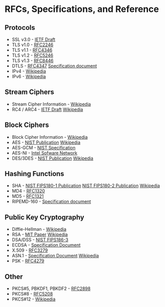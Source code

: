 # RFCs, Specifications, and Reference

## Protocols

* SSL v3.0 - [IETF Draft](https://tools.ietf.org/id/draft-ietf-tls-ssl-version3-00.txt)
* TLS v1.0 - [RFC2246](https://www.ietf.org/rfc/rfc2246.txt)
* TLS v1.1 - [RFC4346](https://www.ietf.org/rfc/rfc4346.txt)
* TLS v1.2 - [RFC5246](https://www.ietf.org/rfc/rfc5246.txt)
* TLS v1.3 - [RFC8446](https://www.ietf.org/rfc/rfc8446.txt)
* DTLS - [RFC4347](https://tools.ietf.org/html/rfc4347) [Specification document](https://crypto.stanford.edu/~nagendra/papers/dtls.pdf)
* IPv4 - [Wikipedia](https://en.wikipedia.org/wiki/IPv4)
* IPv6 - [Wikipedia](https://en.wikipedia.org/wiki/IPv6)

## Stream Ciphers

* Stream Cipher Information - [Wikipedia](https://en.wikipedia.org/wiki/Stream_cipher)
* RC4 / ARC4 - [IETF Draft](https://tools.ietf.org/id/draft-kaukonen-cipher-arcfour-03.txt) [Wikipedia](https://en.wikipedia.org/wiki/Rc4)

## Block Ciphers

* Block Cipher Information - [Wikipedia](https://en.wikipedia.org/wiki/Block_cipher)
* AES - [NIST Publication](https://csrc.nist.gov/publications/fips/fips197/fips-197.pdf) [Wikipedia](https://en.wikipedia.org/wiki/Advanced_Encryption_Standard)
* AES-GCM - [NIST Specification](https://csrc.nist.rip/groups/ST/toolkit/BCM/documents/proposedmodes/gcm/gcm-spec.pdf)
* AES-NI - [Intel Sofware Network](https://software.intel.com/en-us/articles/intel-advanced-encryption-standard-instructions-aes-ni/)
* DES/3DES - [NIST Publication](https://csrc.nist.gov/publications/fips/fips46-3/fips46-3.pdf) [Wikipedia](https://en.wikipedia.org/wiki/Data_Encryption_Standard)

## Hashing Functions

* SHA - [NIST FIPS180-1 Publication](https://www.itl.nist.gov/fipspubs/fip180-1.htm">https://www.itl.nist.gov/fipspubs/fip180-1.htm) [NIST FIPS180-2 Publication](https://csrc.nist.gov/publications/fips/fips180-2/fips180-2.pdf) [Wikipedia](https://en.wikipedia.org/wiki/SHA_hash_functions)
* MD4 - [RFC1320](https://tools.ietf.org/html/rfc1320)
* MD5 - [RFC1321](https://tools.ietf.org/html/rfc1321)
* RIPEMD-160 - [Specification document](https://homes.esat.kuleuven.be/~bosselae/ripemd160.html)

## Public Key Cryptography

* Diffie-Hellman - [Wikipedia](https://en.wikipedia.org/wiki/Diffie-Hellman_key_exchange)
* RSA - [MIT Paper](https://people.csail.mit.edu/rivest/Rsapaper.pdf) [Wikipedia](https://en.wikipedia.org/wiki/RSA)
* DSA/DSS - [NIST FIPS186-3](https://csrc.nist.gov/publications/fips/fips186-3/fips_186-3.pdf)
* ECDSA - [Specification Document](https://www.cs.miami.edu/home/burt/learning/Csc609.142/ecdsa-cert.pdf)
* X.509 - [RFC3279](https://www.ietf.org/rfc/rfc3279.txt)
* ASN.1 - [Specification Document](https://luca.ntop.org/Teaching/Appunti/asn1.html) [Wikipedia](https://en.wikipedia.org/wiki/Abstract_Syntax_Notation_One)
* PSK - [RFC4279](https://tools.ietf.org/html/rfc4279)

## Other

* PKCS#5, PBKDF1, PBKDF2 - [RFC2898](https://tools.ietf.org/html/rfc2898)
* PKCS#8 - [RFC5208](https://tools.ietf.org/html/rfc5208)
* PKCS#12 - [Wikipedia](https://en.wikipedia.org/wiki/PKCS_12)
